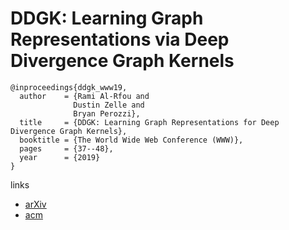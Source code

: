 # DDGK: Learning Graph Representations via Deep Divergence Graph Kernels

```
@inproceedings{ddgk_www19,
  author    = {Rami Al-Rfou and
              Dustin Zelle and
              Bryan Perozzi},
  title     = {DDGK: Learning Graph Representations for Deep Divergence Graph Kernels},
  booktitle = {The World Wide Web Conference (WWW)},
  pages     = {37--48},
  year      = {2019}
}
```

links
- [arXiv](https://arxiv.org/abs/1904.09671)
- [acm](https://dl.acm.org/citation.cfm?id=3313668)
